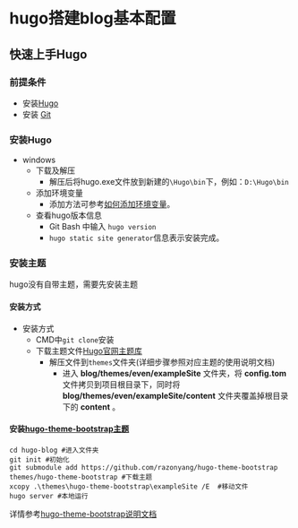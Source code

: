 # hugo搭建blog基本配置

<!--more-->

## 快速上手Hugo

### 前提条件

- 安装[Hugo](https://github.com/gohugoio/hugo/releases)
- 安装 [Git](https://git-scm.com/)

### 安装Hugo

- windows
	- 下载及解压
		- 解压后将hugo.exe文件放到新建的`\Hugo\bin`下，例如：`D:\Hugo\bin`
	- 添加环境变量
		- 添加方法可参考[如何添加环境变量](https://jingyan.baidu.com/article/8ebacdf02d3c2949f65cd5d0.html)。
	- 查看hugo版本信息
		- Git Bash 中输入 `hugo version`
		- `hugo static site generator`信息表示安装完成。

### 安装主题

hugo没有自带主题，需要先安装主题

#### 安装方式

- 安装方式
	- CMD中`git clone`安装
	- 下载主题文件[Hugo官网主题库](https://themes.gohugo.io/)
		- 解压文件到`themes`文件夹(详细步骤参照对应主题的使用说明文档)
			- 进入 **blog/themes/even/exampleSite** 文件夹，将 **config.tom** 文件拷贝到项目根目录下，同时将 **blog/themes/even/exampleSite/content** 文件夹覆盖掉根目录下的 **content** 。

#### 安装[hugo-theme-bootstrap主题](https://github.com/razonyang/hugo-theme-bootstrap)
```
cd hugo-blog #进入文件夹
git init #初始化
git submodule add https://github.com/razonyang/hugo-theme-bootstrap themes/hugo-theme-bootstrap #下载主题
xcopy .\themes\hugo-theme-bootstrap\exampleSite /E  #移动文件
hugo server #本地运行
```
详情参考[hugo-theme-bootstrap说明文档](https://github.com/razonyang/hugo-theme-bootstrap/blob/master/README.zh-CN.md)


